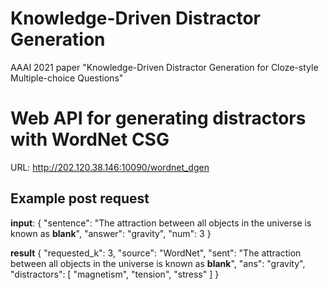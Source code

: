 # Knowledge-Driven Distractor Generation
AAAI 2021 paper "Knowledge-Driven Distractor Generation for Cloze-style Multiple-choice Questions"

# Web API for generating distractors with WordNet CSG
URL: http://202.120.38.146:10090/wordnet_dgen

## Example post request
**input**:
{
    "sentence": "The attraction between all objects in the universe is known as **blank**",
    "answer": "gravity",
    "num": 3
}


**result**
{
    "requested_k": 3,
    "source": "WordNet",
    "sent": "The attraction between all objects in the universe is known as **blank**",
    "ans": "gravity",
    "distractors": [
        "magnetism",
        "tension",
        "stress"
    ]
}


